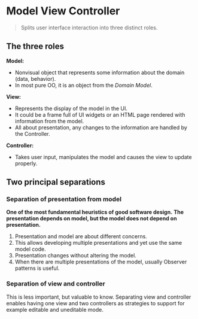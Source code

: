 # Model View Controller

> Splits user interface interaction into three distinct roles.

## The three roles

**Model:**
* Nonvisual object that represents some information about the domain (data, behavior).
* In most pure OO, it is an object from the *Domain Model*.

**View:**
* Represents the display of the model in the UI.
* It could be a frame full of UI widgets or an HTML page rendered with information from the model.
* All about presentation, any changes to the information are handled by the Controller. 

**Controller:**
* Takes user input, manipulates the model and causes the view to update properly.

## Two principal separations

### Separation of presentation from model

**One of the most fundamental heuristics of good software design.**
**The presentation depends on model, but the model does not depend on presentation.**

1. Presentation and model are about different concerns.
2. This allows developing multiple presentations and yet use the same model code.
3. Presentation changes without altering the model.
4. When there are multiple presentations of the model, usually Observer patterns is useful. 

### Separation of view and controller

This is less important, but valuable to know.
Separating view and controller enables having one view and two controllers as strategies to support for example editable and uneditable mode.
